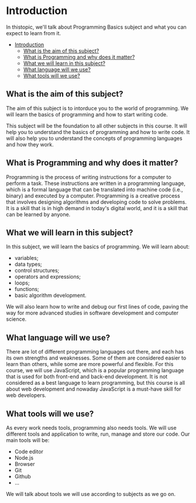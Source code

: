 # Introduction

In thistopic, we'll talk about Programming Basics subject and what you can expect to learn from it.

- [Introduction](#introduction)
  - [What is the aim of this subject?](#what-is-the-aim-of-this-subject)
  - [What is Programming and why does it matter?](#what-is-programming-and-why-does-it-matter)
  - [What we will learn in this subject?](#what-we-will-learn-in-this-subject)
  - [What language will we use?](#what-language-will-we-use)
  - [What tools will we use?](#what-tools-will-we-use)


## What is the aim of this subject?

The aim of this subject is to intorduce you to the world of programming. We will learn the basics of programming and how to start writing code.

This subject will be the foundation to all other subjects in this course. It will help you to understand the basics of programming and how to write code. It will also help you to understand the concepts of programming languages and how they work.

## What is Programming and why does it matter?

Programming is the process of writing instructions for a computer to perform a task. These instructions are written in a programming language, which is a formal language that can be translated into machine code (i.e., binary) and executed by a computer. Programming is a creative process that involves designing algorithms and developing code to solve problems. It is a skill that is in high demand in today's digital world, and it is a skill that can be learned by anyone.

## What we will learn in this subject?

In this subject, we will learn the basics of programming. We will learn about:
- variables;
- data types;
- control structures;
- operators and expressions;
- loops;
- functions;
- basic algorithm development.

We will also learn how to write and debug our first lines of code, paving the way for more advanced studies in software development and computer science.

## What language will we use?

There are lot of different programming languages out there, and each has its own strengths and weaknesses. Some of them are considered easier to learn than others, while some are more powerful and flexible. For this course, we will use JavaScript, which is a popular programming language that is used for both front-end and back-end development. It is not considered as a best language to learn programming, but this course is all about web development and nowaday JavaScript is a must-have skill for web developers.

## What tools will we use?

As every work needs tools, programming also needs tools. We will use different tools and application to write, run, manage and store our code.
Our main tools will be:
- Code editor
- Node.js
- Browser
- Git
- Github
- ...

We will talk about tools we will use according to subjects as we go on.
